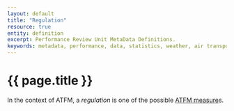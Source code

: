 ```yaml
---
layout: default
title: "Regulation"
resource: true
entity: definition
excerpt: Performance Review Unit MetaData Definitions.
keywords: metadata, performance, data, statistics, weather, air transport, flights, europe, ATFM measure, delay, regulation
---
```

# {{ page.title }}

In the context of ATFM, a *regulation* is one of the possible [ATFM measure](/references/definition/aftm-measure.html)s.
